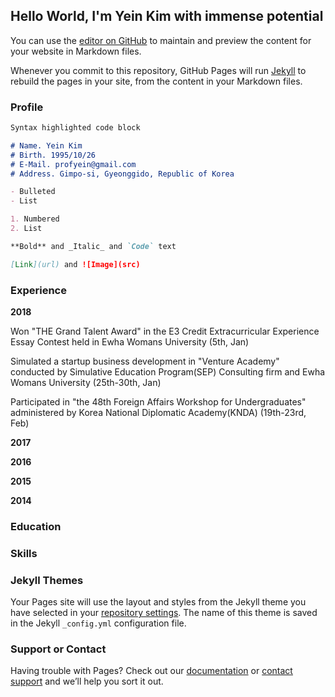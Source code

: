 ## Hello World, I'm Yein Kim with immense potential

You can use the [editor on GitHub](https://github.com/yeina/yeina.github.io/edit/master/README.md) to maintain and preview the content for your website in Markdown files.

Whenever you commit to this repository, GitHub Pages will run [Jekyll](https://jekyllrb.com/) to rebuild the pages in your site, from the content in your Markdown files.

### Profile

```markdown
Syntax highlighted code block

# Name. Yein Kim
# Birth. 1995/10/26
# E-Mail. profyein@gmail.com
# Address. Gimpo-si, Gyeonggido, Republic of Korea

- Bulleted
- List

1. Numbered
2. List

**Bold** and _Italic_ and `Code` text

[Link](url) and ![Image](src)
```

### Experience

**2018**

Won "THE Grand Talent Award" in the E3 Credit Extracurricular Experience Essay Contest held in Ewha Womans University (5th, Jan)

Simulated a startup business development in "Venture Academy" conducted by Simulative Education Program(SEP) Consulting firm and Ewha Womans University (25th-30th, Jan)

Participated in "the 48th Foreign Affairs Workshop for Undergraduates" administered by Korea National Diplomatic Academy(KNDA) (19th-23rd, Feb)

**2017**


**2016**


**2015**


**2014**


### Education
### Skills



### Jekyll Themes

Your Pages site will use the layout and styles from the Jekyll theme you have selected in your [repository settings](https://github.com/yeina/yeina.github.io/settings). The name of this theme is saved in the Jekyll `_config.yml` configuration file.

### Support or Contact

Having trouble with Pages? Check out our [documentation](https://help.github.com/categories/github-pages-basics/) or [contact support](https://github.com/contact) and we’ll help you sort it out.
